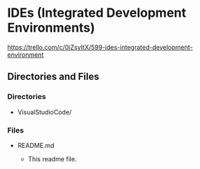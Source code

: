 # IDEs (Integrated Development Environments)

https://trello.com/c/0iZsyItX/599-ides-integrated-development-environment

## Directories and Files

### Directories

- VisualStudioCode/

### Files

- README.md

  - This readme file.
